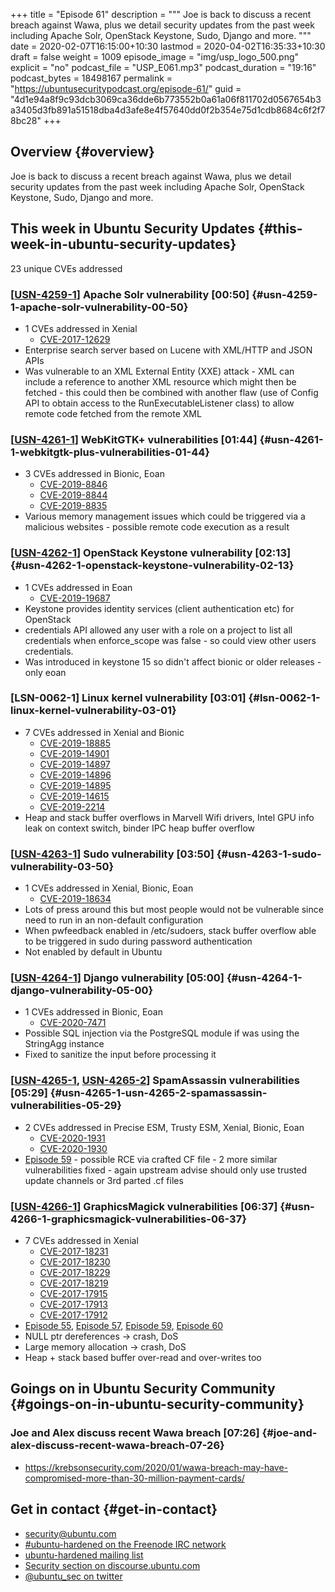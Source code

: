 +++
title = "Episode 61"
description = """
  Joe is back to discuss a recent breach against Wawa, plus we detail
  security updates from the past week including Apache Solr, OpenStack
  Keystone, Sudo, Django and more.
  """
date = 2020-02-07T16:15:00+10:30
lastmod = 2020-04-02T16:35:33+10:30
draft = false
weight = 1009
episode_image = "img/usp_logo_500.png"
explicit = "no"
podcast_file = "USP_E061.mp3"
podcast_duration = "19:16"
podcast_bytes = 18498167
permalink = "https://ubuntusecuritypodcast.org/episode-61/"
guid = "4d1e94a8f9c93dcb3069ca36dde6b773552b0a61a06f811702d0567654b3a3405d3fb891a51518dba4d3afe8e4f57640dd0f2b354e75d1cdb8684c6f2f78bc28"
+++

## Overview {#overview}

Joe is back to discuss a recent breach against Wawa, plus we detail
security updates from the past week including Apache Solr, OpenStack
Keystone, Sudo, Django and more.


## This week in Ubuntu Security Updates {#this-week-in-ubuntu-security-updates}

23 unique CVEs addressed


### [[USN-4259-1](https://usn.ubuntu.com/4259-1/)] Apache Solr vulnerability [00:50] {#usn-4259-1-apache-solr-vulnerability-00-50}

-   1 CVEs addressed in Xenial
    -   [CVE-2017-12629](https://people.canonical.com/~ubuntu-security/cve/CVE-2017-12629) <!-- high -->
-   Enterprise search server based on Lucene with XML/HTTP and JSON APIs
-   Was vulnerable to an XML External Entity (XXE) attack - XML can include a
    reference to another XML resource which might then be fetched - this
    could then be combined with another flaw (use of Config API to obtain
    access to the RunExecutableListener class) to allow remote code fetched
    from the remote XML


### [[USN-4261-1](https://usn.ubuntu.com/4261-1/)] WebKitGTK+ vulnerabilities [01:44] {#usn-4261-1-webkitgtk-plus-vulnerabilities-01-44}

-   3 CVEs addressed in Bionic, Eoan
    -   [CVE-2019-8846](https://people.canonical.com/~ubuntu-security/cve/CVE-2019-8846) <!-- medium -->
    -   [CVE-2019-8844](https://people.canonical.com/~ubuntu-security/cve/CVE-2019-8844) <!-- medium -->
    -   [CVE-2019-8835](https://people.canonical.com/~ubuntu-security/cve/CVE-2019-8835) <!-- medium -->
-   Various memory management issues which could be triggered via a malicious
    websites - possible remote code execution as a result


### [[USN-4262-1](https://usn.ubuntu.com/4262-1/)] OpenStack Keystone vulnerability [02:13] {#usn-4262-1-openstack-keystone-vulnerability-02-13}

-   1 CVEs addressed in Eoan
    -   [CVE-2019-19687](https://people.canonical.com/~ubuntu-security/cve/CVE-2019-19687) <!-- medium -->
-   Keystone provides identity services (client authentication etc) for
    OpenStack
-   credentials API allowed any user with a role on a project to list all
    credentials when enforce\_scope was false - so could view other users
    credentials.
-   Was introduced in keystone 15 so didn't affect bionic or older releases -
    only eoan


### [LSN-0062-1] Linux kernel vulnerability [03:01] {#lsn-0062-1-linux-kernel-vulnerability-03-01}

-   7 CVEs addressed in Xenial and Bionic
    -   [CVE-2019-18885](https://people.canonical.com/~ubuntu-security/cve/CVE-2019-18885) <!-- low -->
    -   [CVE-2019-14901](https://people.canonical.com/~ubuntu-security/cve/CVE-2019-14901) <!-- medium -->
    -   [CVE-2019-14897](https://people.canonical.com/~ubuntu-security/cve/CVE-2019-14897) <!-- medium -->
    -   [CVE-2019-14896](https://people.canonical.com/~ubuntu-security/cve/CVE-2019-14896) <!-- medium -->
    -   [CVE-2019-14895](https://people.canonical.com/~ubuntu-security/cve/CVE-2019-14895) <!-- medium -->
    -   [CVE-2019-14615](https://people.canonical.com/~ubuntu-security/cve/CVE-2019-14615) <!-- medium -->
    -   [CVE-2019-2214](https://people.canonical.com/~ubuntu-security/cve/CVE-2019-2214) <!-- medium -->
-   Heap and stack buffer overflows in Marvell Wifi drivers, Intel GPU info
    leak on context switch, binder IPC heap buffer overflow


### [[USN-4263-1](https://usn.ubuntu.com/4263-1/)] Sudo vulnerability [03:50] {#usn-4263-1-sudo-vulnerability-03-50}

-   1 CVEs addressed in Xenial, Bionic, Eoan
    -   [CVE-2019-18634](https://people.canonical.com/~ubuntu-security/cve/CVE-2019-18634) <!-- low -->
-   Lots of press around this but most people would not be vulnerable since
    need to run in an non-default configuration
-   When pwfeedback enabled in /etc/sudoers, stack buffer overflow able to be
    triggered in sudo during password authentication
-   Not enabled by default in Ubuntu


### [[USN-4264-1](https://usn.ubuntu.com/4264-1/)] Django vulnerability [05:00] {#usn-4264-1-django-vulnerability-05-00}

-   1 CVEs addressed in Bionic, Eoan
    -   [CVE-2020-7471](https://people.canonical.com/~ubuntu-security/cve/CVE-2020-7471) <!-- medium -->
-   Possible SQL injection via the PostgreSQL module if was using the
    StringAgg instance
-   Fixed to sanitize the input before processing it


### [[USN-4265-1](https://usn.ubuntu.com/4265-1/), [USN-4265-2](https://usn.ubuntu.com/4265-2/)] SpamAssassin vulnerabilities [05:29] {#usn-4265-1-usn-4265-2-spamassassin-vulnerabilities-05-29}

-   2 CVEs addressed in Precise ESM, Trusty ESM, Xenial, Bionic, Eoan
    -   [CVE-2020-1931](https://people.canonical.com/~ubuntu-security/cve/CVE-2020-1931) <!-- medium -->
    -   [CVE-2020-1930](https://people.canonical.com/~ubuntu-security/cve/CVE-2020-1930) <!-- medium -->
-   [Episode 59](https://ubuntusecuritypodcast.org/episode-59/) - possible RCE via crafted CF file - 2 more similar
    vulnerabilities fixed - again upstream advise should only use trusted
    update channels or 3rd parted .cf files


### [[USN-4266-1](https://usn.ubuntu.com/4266-1/)] GraphicsMagick vulnerabilities [06:37] {#usn-4266-1-graphicsmagick-vulnerabilities-06-37}

-   7 CVEs addressed in Xenial
    -   [CVE-2017-18231](https://people.canonical.com/~ubuntu-security/cve/CVE-2017-18231) <!-- medium -->
    -   [CVE-2017-18230](https://people.canonical.com/~ubuntu-security/cve/CVE-2017-18230) <!-- medium -->
    -   [CVE-2017-18229](https://people.canonical.com/~ubuntu-security/cve/CVE-2017-18229) <!-- medium -->
    -   [CVE-2017-18219](https://people.canonical.com/~ubuntu-security/cve/CVE-2017-18219) <!-- low -->
    -   [CVE-2017-17915](https://people.canonical.com/~ubuntu-security/cve/CVE-2017-17915) <!-- medium -->
    -   [CVE-2017-17913](https://people.canonical.com/~ubuntu-security/cve/CVE-2017-17913) <!-- medium -->
    -   [CVE-2017-17912](https://people.canonical.com/~ubuntu-security/cve/CVE-2017-17912) <!-- medium -->
-   [Episode 55](https://ubuntusecuritypodcast.org/episode-55/), [Episode 57](https://ubuntusecuritypodcast.org/episode-57/), [Episode 59](https://ubuntusecuritypodcast.org/episode-59/), [Episode 60](https://ubuntusecuritypodcast.org/episode-60/)
-   NULL ptr dereferences -> crash, DoS
-   Large memory allocation -> crash, DoS
-   Heap + stack based buffer over-read and over-writes too


## Goings on in Ubuntu Security Community {#goings-on-in-ubuntu-security-community}


### Joe and Alex discuss recent Wawa breach [07:26] {#joe-and-alex-discuss-recent-wawa-breach-07-26}

-   <https://krebsonsecurity.com/2020/01/wawa-breach-may-have-compromised-more-than-30-million-payment-cards/>


## Get in contact {#get-in-contact}

-   [security@ubuntu.com](mailto:security@ubuntu.com)
-   [#ubuntu-hardened on the Freenode IRC network](http://webchat.freenode.net/#ubuntu-hardened)
-   [ubuntu-hardened mailing list](https://lists.ubuntu.com/mailman/listinfo/ubuntu-hardened)
-   [Security section on discourse.ubuntu.com](https://discourse.ubuntu.com/c/security)
-   [@ubuntu\_sec on twitter](https://twitter.com/ubuntu%5Fsec)